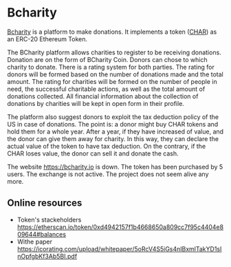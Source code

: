 # Bcharity 

[Bcharity](https://web.archive.org/web/20180422003320/bcharity.io/) is a platform to make donations. 
It implements a token ([CHAR](https://etherscan.io/token/0xd4942157f1b4668650a809cc7f95c4404e809644)) as an ERC-20 Ethereum Token.

The  BCharity  platform allows   charities  to register to be receiving donations. Donation are on the form of  BCharity  Coin. 
Donors can chose to which charity to donate.
There is a rating system for both parties. The rating for donors will be formed based on the number of 
donations  made  and  the  total  amount.  The rating for charities will be formed on  the  number  of 
people  in  need,  the  successful  charitable  actions,  as  well  as  the  total  amount  of  donations collected.
All  financial  information  about  the  collection  of  donations  by  charities  will be kept in open form in their profile. 

The platform also suggest donors to exploit the tax deduction policy of the US in case of donations. 
The point is: a donor might buy CHAR tokens and hold them for a whole year. 
After a year, if they have  increased of value, and the donor can give them away for charity. In this way, they  can declare  the actual value of the token to have tax deduction. 
On the contrary, if the CHAR loses value, the donor can sell it  and donate the  cash. 

The website https://bcharity.io is down. The token has been purchased by 5 users. The exchange is not active.
The project does not seem alive any more. 

## Online resources
* Token's stackeholders https://etherscan.io/token/0xd4942157f1b4668650a809cc7f95c4404e809644#balances
* Withe paper https://icorating.com/upload/whitepaper/5oRcV4S5iGs4nIBxmlTakYD1sInOpfgbKf3Ab5BI.pdf
